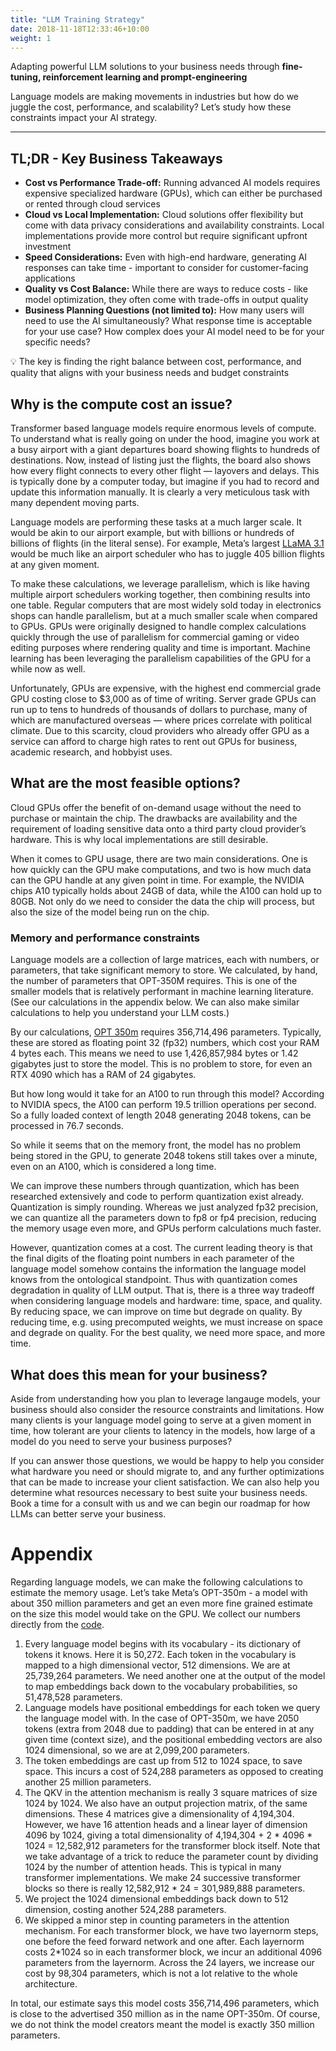 ```yaml
---
title: "LLM Training Strategy"
date: 2018-11-18T12:33:46+10:00
weight: 1
---
```


Adapting powerful LLM solutions to your business needs through <strong>fine-tuning, reinforcement learning and prompt-engineering</strong>

Language models are making movements in industries but how do we juggle the cost, performance, and scalability? Let’s study how these constraints impact your AI strategy.

---

## TL;DR - Key Business Takeaways

- **Cost vs Performance Trade-off:** Running advanced AI models requires expensive specialized hardware (GPUs), which can either be purchased or rented through cloud services
- **Cloud vs Local Implementation:** Cloud solutions offer flexibility but come with data privacy considerations and availability constraints. Local implementations provide more control but require significant upfront investment
- **Speed Considerations:** Even with high-end hardware, generating AI responses can take time - important to consider for customer-facing applications
- **Quality vs Cost Balance:** While there are ways to reduce costs - like model optimization, they often come with trade-offs in output quality
- **Business Planning Questions (not limited to):** How many users will need to use the AI simultaneously? What response time is acceptable for your use case? How complex does your AI model need to be for your specific needs?
    
    

<aside>
💡 The key is finding the right balance between cost, performance, and quality that aligns with your business needs and budget constraints

</aside>

## Why is the compute cost an issue?

Transformer based language models require enormous levels of compute. To understand what is really going on under the hood, imagine you work at a busy airport with a giant departures board showing flights to hundreds of destinations. Now, instead of listing just the flights, the board also shows how every flight connects to every other flight — layovers and delays. This is typically done by a computer today, but imagine if you had to record and update this information manually. It is clearly a very meticulous task with many dependent moving parts. 

Language models are performing these tasks at a much larger scale. It would be akin to our airport example, but with billions or hundreds of billions of flights (in the literal sense). For example, Meta’s largest [LLaMA 3.1](https://ai.meta.com/blog/meta-llama-3-1/) would be much like an airport scheduler who has to juggle 405 billion flights at any given moment.

To make these calculations, we leverage parallelism, which is like having multiple airport schedulers working together, then combining results into one table. Regular computers that are most widely sold today in electronics shops can handle parallelism, but at a much smaller scale when compared to GPUs. GPUs were originally designed to handle complex calculations quickly through the use of parallelism for commercial gaming or video editing purposes where rendering quality and time is important. Machine learning has been leveraging the parallelism capabilities of the GPU for a while now as well.

Unfortunately, GPUs are expensive, with the highest end commercial grade GPU costing close to $3,000 as of time of writing. Server grade GPUs can run up to tens to hundreds of thousands of dollars to purchase, many of which are manufactured overseas — where prices correlate with political climate. Due to this scarcity, cloud providers who already offer GPU as a service can afford to charge high rates to rent out GPUs for business, academic research, and hobbyist uses.

## What are the most feasible options?

Cloud GPUs offer the benefit of on-demand usage without the need to purchase or maintain the chip. The drawbacks are availability and the requirement of loading sensitive data onto a third party cloud provider’s hardware. This is why local implementations are still desirable. 

When it comes to GPU usage, there are two main considerations. One is how quickly can the GPU make computations, and two is how much data can the GPU handle at any given point in time. For example, the NVIDIA chips A10 typically holds about 24GB of data, while the A100 can hold up to 80GB. Not only do we need to consider the data the chip will process, but also the size of the model being run on the chip. 

### Memory and performance constraints

Language models are a collection of large matrices, each with numbers, or parameters, that take significant memory to store. We calculated, by hand, the number of parameters that OPT-350M requires. This is one of the smaller models that is relatively performant in machine learning literature. (See our calculations in the appendix below. We can also make similar calculations to help you understand your LLM costs.)

By our calculations, [OPT 350m](https://huggingface.co/facebook/opt-350m) requires 356,714,496 parameters. Typically, these are stored as floating point 32 (fp32) numbers, which cost your RAM 4 bytes each. This means we need to use 1,426,857,984 bytes or 1.42 gigabytes just to store the model. This is no problem to store, for even an RTX 4090 which has a RAM of 24 gigabytes.

But how long would it take for an A100 to run through this model? According to NVIDIA specs, the A100 can perform 19.5 trillion operations per second. So a fully loaded context of length 2048 generating 2048 tokens, can be processed in 76.7 seconds. 

So while it seems that on the memory front, the model has no problem being stored in the GPU, to generate 2048 tokens still takes over a minute, even on an A100, which is considered a long time. 

We can improve these numbers through quantization, which has been researched extensively and code to perform quantization exist already. Quantization is simply rounding. Whereas we just analyzed fp32 precision, we can quantize all the parameters down to fp8 or fp4 precision, reducing the memory usage even more, and GPUs perform calculations much faster. 

However, quantization comes at a cost. The current leading theory is that the final digits of the floating point numbers in each parameter of the language model somehow contains the information the language model knows from the ontological standpoint. Thus  with quantization comes degradation in quality of LLM output. That is, there is a three way tradeoff when considering language models and hardware: time, space, and quality. By reducing space, we can improve on time but degrade on quality. By reducing time, e.g. using precomputed weights, we must increase on space and degrade on quality. For the best quality, we need more space, and more time.

## What does this mean for your business?

Aside from understanding how you plan to leverage langauge models, your business should also consider the resource constraints and limitations. How many clients is your language model going to serve at a given moment in time, how tolerant are your clients to latency in the models, how large of a model do you need to serve your business purposes? 

If you can answer those questions, we would be happy to help you consider what hardware you need or should migrate to, and any further optimizations that can be made to increase your client satisfaction. We can also help you determine what resources necessary to best suite your business needs. Book a time for a consult with us and we can begin our roadmap for how LLMs can better serve your business. 

# Appendix

Regarding language models, we can make the following calculations to estimate the memory usage. Let’s take Meta’s OPT-350m - a model with about 350 million parameters and get an even more fine grained estimate on the size this model would take on the GPU. We collect our numbers directly from the [code](https://github.com/huggingface/transformers/blob/main/src/transformers/models/opt/configuration_opt.py). 

1. Every language model begins with its vocabulary - its dictionary of tokens it knows. Here it is 50,272. Each token in the vocabulary is mapped to a high dimensional vector, 512 dimensions. We are at 25,739,264 parameters. We need another one at the output of the model to map embeddings back down to the vocabulary probabilities, so 51,478,528 parameters. 
2. Language models have positional embeddings for each token we query the language model with. In the case of OPT-350m, we have 2050 tokens (extra from 2048 due to padding) that can be entered in at any given time (context size), and the positional embedding vectors are also 1024 dimensional, so we are at 2,099,200 parameters. 
3. The token embeddings are cast up from 512 to 1024 space, to save space. This incurs a cost of 524,288 parameters as opposed to creating another 25 million parameters.
4. The QKV in the attention mechanism is really 3 square matrices of size 1024 by 1024. We also have an output projection matrix, of the same dimensions. These 4 matrices give a dimensionality of 4,194,304. However, we have 16 attention heads and a linear layer of dimension 4096 by 1024, giving a total dimensionality of 4,194,304 + 2 * 4096 * 1024 = 12,582,912 parameters for the transformer block itself. Note that we take advantage of a trick to reduce the parameter count by dividing 1024 by the number of attention heads. This is typical in many transformer implementations. We make 24 successive transformer blocks so there is really 12,582,912 * 24 = 301,989,888 parameters. 
5. We project the 1024 dimensional embeddings back down to 512 dimension, costing another 524,288 parameters. 
6. We skipped a minor step in counting parameters in the attention mechanism. For each transformer block, we have two layernorm steps, one before the feed forward network and one after. Each layernorm costs 2*1024 so in each transformer block, we incur an additional 4096 parameters from the layernorm. Across the 24 layers, we increase our cost by 98,304 parameters, which is not a lot relative to the whole architecture.

In total, our estimate says this model costs 356,714,496 parameters, which is close to the advertised 350 million as in the name OPT-350m. Of course, we do not think the model creators meant the model is exactly 350 million parameters.
